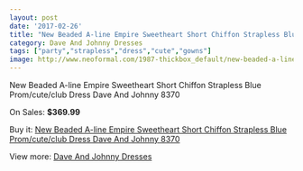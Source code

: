```yaml
---
layout: post
date: '2017-02-26'
title: "New Beaded A-line Empire Sweetheart Short Chiffon Strapless Blue Prom/cute/club Dress Dave And Johnny 8370"
category: Dave And Johnny Dresses
tags: ["party","strapless","dress","cute","gowns"]
image: http://www.neoformal.com/1987-thickbox_default/new-beaded-a-line-empire-sweetheart-short-chiffon-strapless-blue-prom-cute-club-dress-dave-and-johnny-8370.jpg
---
```

New Beaded A-line Empire Sweetheart Short Chiffon Strapless Blue Prom/cute/club Dress Dave And Johnny 8370

On Sales: **$369.99**
<a href="https://www.neoformal.com/en/dave-and-johnny-dresses/724-new-beaded-a-line-empire-sweetheart-short-chiffon-strapless-blue-prom-cute-club-dress-dave-and-johnny-8370.html"><amp-img layout="responsive" width="600" height="600" src="//www.neoformal.com/1987-thickbox_default/new-beaded-a-line-empire-sweetheart-short-chiffon-strapless-blue-prom-cute-club-dress-dave-and-johnny-8370.jpg" alt="New Beaded A-line Empire Sweetheart Short Chiffon Strapless Blue Prom/cute/club Dress Dave And Johnny 8370 0" /></a>
<a href="https://www.neoformal.com/en/dave-and-johnny-dresses/724-new-beaded-a-line-empire-sweetheart-short-chiffon-strapless-blue-prom-cute-club-dress-dave-and-johnny-8370.html"><amp-img layout="responsive" width="600" height="600" src="//www.neoformal.com/1988-thickbox_default/new-beaded-a-line-empire-sweetheart-short-chiffon-strapless-blue-prom-cute-club-dress-dave-and-johnny-8370.jpg" alt="New Beaded A-line Empire Sweetheart Short Chiffon Strapless Blue Prom/cute/club Dress Dave And Johnny 8370 1" /></a>

Buy it: [New Beaded A-line Empire Sweetheart Short Chiffon Strapless Blue Prom/cute/club Dress Dave And Johnny 8370](https://www.neoformal.com/en/dave-and-johnny-dresses/724-new-beaded-a-line-empire-sweetheart-short-chiffon-strapless-blue-prom-cute-club-dress-dave-and-johnny-8370.html "New Beaded A-line Empire Sweetheart Short Chiffon Strapless Blue Prom/cute/club Dress Dave And Johnny 8370")

View more: [Dave And Johnny Dresses](https://www.neoformal.com/en/9-dave-and-johnny-dresses "Dave And Johnny Dresses")